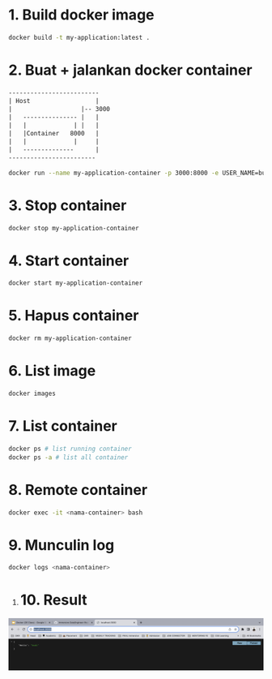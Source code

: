 # 1. Build docker image

```bash
docker build -t my-application:latest .
```

# 2. Buat + jalankan docker container

```
-------------------------
| Host                  |
|                   |-- 3000
|   --------------- |   |
|   |             | |   |
|   |Container   8000   |
|   |             |     |
|   --------------      |
------------------------
```

```bash
docker run --name my-application-container -p 3000:8000 -e USER_NAME=budi -d my-application:latest
```

# 3. Stop container

```bash
docker stop my-application-container
```

# 4. Start container

```bash
docker start my-application-container
```

# 5. Hapus container

```bash
docker rm my-application-container
```

# 6. List image

```bash
docker images
```

# 7. List container

```bash
docker ps # list running container
docker ps -a # list all container
```

# 8. Remote container

```bash
docker exec -it <nama-container> bash
```

# 9. Munculin log

```bash
docker logs <nama-container>
```

1. # 10. Result

![Alt Text](./img-1.png)
